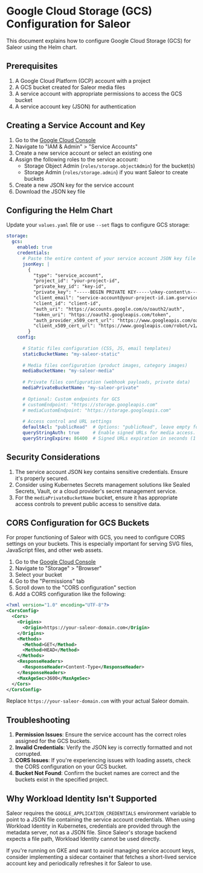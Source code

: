 # Google Cloud Storage (GCS) Configuration for Saleor

This document explains how to configure Google Cloud Storage (GCS) for Saleor using the Helm chart.

## Prerequisites

1. A Google Cloud Platform (GCP) account with a project
2. A GCS bucket created for Saleor media files
3. A service account with appropriate permissions to access the GCS bucket
4. A service account key (JSON) for authentication

## Creating a Service Account and Key

1. Go to the [Google Cloud Console](https://console.cloud.google.com/)
2. Navigate to "IAM & Admin" > "Service Accounts"
3. Create a new service account or select an existing one
4. Assign the following roles to the service account:
   - Storage Object Admin (`roles/storage.objectAdmin`) for the bucket(s)
   - Storage Admin (`roles/storage.admin`) if you want Saleor to create buckets
5. Create a new JSON key for the service account
6. Download the JSON key file

## Configuring the Helm Chart

Update your `values.yaml` file or use `--set` flags to configure GCS storage:

```yaml
storage:
  gcs:
    enabled: true
    credentials:
      # Paste the entire content of your service account JSON key file
      jsonKey: |
        {
          "type": "service_account",
          "project_id": "your-project-id",
          "private_key_id": "key-id",
          "private_key": "-----BEGIN PRIVATE KEY-----\nkey-content\n-----END PRIVATE KEY-----\n",
          "client_email": "service-account@your-project-id.iam.gserviceaccount.com",
          "client_id": "client-id",
          "auth_uri": "https://accounts.google.com/o/oauth2/auth",
          "token_uri": "https://oauth2.googleapis.com/token",
          "auth_provider_x509_cert_url": "https://www.googleapis.com/oauth2/v1/certs",
          "client_x509_cert_url": "https://www.googleapis.com/robot/v1/metadata/x509/service-account%40your-project-id.iam.gserviceaccount.com"
        }
    config:
      
      # Static files configuration (CSS, JS, email templates)
      staticBucketName: "my-saleor-static"
      
      # Media files configuration (product images, category images)
      mediaBucketName: "my-saleor-media"
      
      # Private files configuration (webhook payloads, private data)
      mediaPrivateBucketName: "my-saleor-private"
      
      # Optional: Custom endpoints for GCS
      # customEndpoint: "https://storage.googleapis.com"
      # mediaCustomEndpoint: "https://storage.googleapis.com"
      
      # Access control and URL settings
      defaultAcl: "publicRead"  # Options: "publicRead", leave empty for private
      queryStringAuth: true     # Enable signed URLs for media access. Optional
      queryStringExpire: 86400  # Signed URLs expiration in seconds (1 day). Optional.
```

## Security Considerations

1. The service account JSON key contains sensitive credentials. Ensure it's properly secured.
2. Consider using Kubernetes Secrets management solutions like Sealed Secrets, Vault, or a cloud provider's secret management service.
3. For the `mediaPrivateBucketName` bucket, ensure it has appropriate access controls to prevent public access to sensitive data.

## CORS Configuration for GCS Buckets

For proper functioning of Saleor with GCS, you need to configure CORS settings on your buckets. This is especially important for serving SVG files, JavaScript files, and other web assets.

1. Go to the [Google Cloud Console](https://console.cloud.google.com/)
2. Navigate to "Storage" > "Browser"
3. Select your bucket
4. Go to the "Permissions" tab
5. Scroll down to the "CORS configuration" section
6. Add a CORS configuration like the following:

```xml
<?xml version="1.0" encoding="UTF-8"?>
<CorsConfig>
  <Cors>
    <Origins>
      <Origin>https://your-saleor-domain.com</Origin>
    </Origins>
    <Methods>
      <Method>GET</Method>
      <Method>HEAD</Method>
    </Methods>
    <ResponseHeaders>
      <ResponseHeader>Content-Type</ResponseHeader>
    </ResponseHeaders>
    <MaxAgeSec>3600</MaxAgeSec>
  </Cors>
</CorsConfig>
```

Replace `https://your-saleor-domain.com` with your actual Saleor domain.

## Troubleshooting

1. **Permission Issues**: Ensure the service account has the correct roles assigned for the GCS buckets.
2. **Invalid Credentials**: Verify the JSON key is correctly formatted and not corrupted.
3. **CORS Issues**: If you're experiencing issues with loading assets, check the CORS configuration on your GCS bucket.
4. **Bucket Not Found**: Confirm the bucket names are correct and the buckets exist in the specified project.

## Why Workload Identity Isn't Supported

Saleor requires the `GOOGLE_APPLICATION_CREDENTIALS` environment variable to point to a JSON file containing the service account credentials. When using Workload Identity in Kubernetes, credentials are provided through the metadata server, not as a JSON file. Since Saleor's storage backend expects a file path, Workload Identity cannot be used directly.

If you're running on GKE and want to avoid managing service account keys, consider implementing a sidecar container that fetches a short-lived service account key and periodically refreshes it for Saleor to use.
